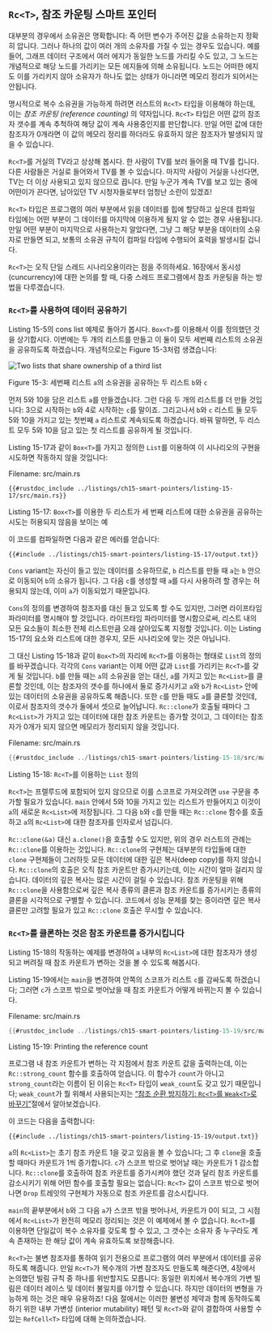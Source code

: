## `Rc<T>`, 참조 카운팅 스마트 포인터

대부분의 경우에서 소유권은 명확합니다: 즉 어떤 변수가 주어진 값을
소유하는지 정확히 압니다. 그러나 하나의 값이 여러 개의 소유자를 가질 수
있는 경우도 있습니다. 예를 들어, 그래프 데이터 구조에서 여러 에지가
동일한 노드를 가리킬 수도 있고, 그 노드는 개념적으로 해당 노드를 가리키는
모든 에지들에 의해 소유됩니다. 노드는 어떠한 에지도 이를 가리키지 않아
소유자가 하나도 없는 상태가 아니라면 메모리 정리가 되어서는 안됩니다.

명시적으로 복수 소유권을 가능하게 하려면 러스트의 `Rc<T>` 타입을 이용해야
하는데, 이는 *참조 카운팅 (reference counting)* 의 약자입니다. `Rc<T>`
타입은 어떤 값의 참조자 갯수를 계속 추척하여 해당 값이 계속 사용중인지를
판단합니다. 만일 어떤 값에 대한 참조자가 0개라면 이 값의 메모리 정리를
하더라도 유효하지 않은 참조자가 발생되지 않을 수 있습니다.

`Rc<T>`를 거실의 TV라고 상상해 봅시다. 한 사람이 TV를 보러 들어올 때
TV를 킵니다. 다른 사람들은 거실로 들어와서 TV를 볼 수 있습니다. 마지막 사람이
거실을 나선다면, TV는 더 이상 사용되고 있지 않으므로 끕니다. 만일 누군가
계속 TV를 보고 있는 중에 어떤이가 끈다면, 남아있던 TV 시청자들로부터 엄청난
소란이 있겠죠!

`Rc<T>` 타입은 프로그램의 여러 부분에서 읽을 데이터를 힙에 할당하고
싶은데 컴파일 타임에는 어떤 부분이 그 데이터를 마지막에 이용하게 될지
알 수 없는 경우 사용됩니다. 만일 어떤 부분이 마지막으로 사용하는지
알았다면, 그냥 그 해당 부분을 데이터의 소유자로 만들면 되고, 보통의
소유권 규칙이 컴파일 타임에 수행되어 효력을 발생시킬 겁니다.

`Rc<T>`는 오직 단일 스레드 시나리오용이라는 점을 주의하세요. 16장에서
동시성(cuncurrency)에 대한 논의를 할 때, 다중 스레드 프로그램에서
참조 카운팅을 하는 방법을 다루겠습니다.

### `Rc<T>`를 사용하여 데이터 공유하기

Listing 15-5의 cons list 예제로 돌아가 봅시다. `Box<T>`를 이용해서 이를
정의했던 것을 상기합시다. 이번에는 두 개의 리스트를 만들고 이 둘이 모두 세번째
리스트의 소유권을 공유하도록 하겠습니다. 개념적으로는 Figure 15-3처럼 생겼습니다:

<img alt="Two lists that share ownership of a third list" src="img/trpl15-03.svg" class="center" />

<span class="caption">Figure 15-3: 세번째 리스트 `a`의 소유권을 공유하는
두 리스트 `b`와 `c`</span>

먼저 5와 10을 담은 리스트 `a`를 만들겠습니다. 그런 다음 두 개의 리스트를 더
만들 것입니다: 3으로 시작하는 `b`와 4로 시작하는 `c`를 말이죠. 그리고나서 `b`와
`c` 리스트 둘 모두 5와 10을 가지고 있는 첫번째 `a` 리스트로 계속되도록 하겠습니다.
바꿔 말하면, 두 리스트 모두 5와 10을 담고 있는 첫 리스트를 공유하게 될 것입니다.

Listing 15-17과 같이 `Box<T>`를 가지고 정의한 `List`를 이용하여 이
시나리오의 구현을 시도하면 작동하지 않을 것입니다:

<span class="filename">Filename: src/main.rs</span>

```rust,ignore,does_not_compile
{{#rustdoc_include ../listings/ch15-smart-pointers/listing-15-17/src/main.rs}}
```

<span class="caption">Listing 15-17: `Box<T>`를 이용한 두 리스트가 세 번째
리스트에 대한 소유권을 공유하는 시도는 허용되지 않음을 보이는 예</span>

이 코드를 컴파일하면 다음과 같은 에러를 얻습니다:

```console
{{#include ../listings/ch15-smart-pointers/listing-15-17/output.txt}}
```

`Cons` variant는 자신이 들고 있는 데이터를 소유하므로, `b` 리스트를 만들 때
`a`는 `b` 안으로 이동되어 `b`의 소유가 됩니다. 그 다음 `c`를 생성할 때 `a`를
다시 사용하려 할 경우는 허용되지 않는데, 이미 `a`가 이동되었기 때문입니다.

`Cons`의 정의를 변경하여 참조자를 대신 들고 있도록 할 수도 있지만, 그러면
라이프타임 파라미터를 명시해야 할 것입니다. 라이프타임 파라미터를 명시함으로써,
리스트 내의 모든 요소들이 최소한 전체 리스트만큼 오래 살아있도록 지정할
것입니다. 이는 Listing 15-17의 요소와 리스트에 대한 경우지, 모든 시나리오에
맞는 것은 아닙니다.

그 대신 Listing 15-18과 같이 `Box<T>`의 자리에 `Rc<T>`를 이용하는
형태로 `List`의 정의를 바꾸겠습니다. 각각의 `Cons` variant는 이제 어떤
값과 `List`를 가리키는 `Rc<T>`를 갖게 될 것입니다. `b`를 만들 때는 `a`의
소유권을 얻는 대신, `a`를 가지고 있는 `Rc<List>`를 클론할 것인데, 이는
참조자의 갯수를 하나에서 둘로 증가시키고 `a`와 `b`가 `Rc<List>` 안에
있는 데이터의 소유권을 공유하도록 해줍니다. 또한 `c`를 만들 때도 `a`를
클론할 것인데, 이로서 참조자의 갯수가 둘에서 셋으로 늘어납니다. `Rc::clone`가
호출될 때마다 그 `Rc<List>`가 가지고 있는 데이터에 대한 참조 카운트는
증가할 것이고, 그 데이터는 참조자가 0개가 되지 않으면 메모리가 정리되지
않을 것입니다.

<span class="filename">Filename: src/main.rs</span>

```rust
{{#rustdoc_include ../listings/ch15-smart-pointers/listing-15-18/src/main.rs}}
```

<span class="caption">Listing 15-18: `Rc<T>`를 이용하는 `List`
정의</span>

`Rc<T>`는 프렐루드에 포함되어 있지 않으므로 이를 스코프로 가져오려면 `use` 구문을
추가할 필요가 있습니다. `main` 안에서 5와 10을 가지고 있는 리스트가 만들어지고
이것이 `a`의 새로운 `Rc<List>`에 저장됩니다. 그 다음 `b`와 `c`를 만들 때는
`Rc::clone` 함수를 호출하고 `a`의 `Rc<List>`에 대한 참조자를 인자로서
넘깁니다.

`Rc::clone(&a)` 대신 `a.clone()`을 호출할 수도 있지만, 위의 경우
러스트의 관례는 `Rc::clone`를 이용하는 것입니다. `Rc::clone`의 구현체는
대부분의 타입들에 대한 `clone` 구현체들이 그러하듯 모든 데이터에 대한 깊은
복사(deep copy)를 하지 않습니다. `Rc::clone`의 호출은 오직 참조 카운트만
증가시키는데, 이는 시간이 얼마 걸리지 않습니다. 데이터의 깊은 복사는 많은
시간이 걸릴 수 있습니다. 참조 카운팅을 위해 `Rc::clone`을 사용함으로써
깊은 복사 종류의 클론과 참조 카운트를 증가시키는 종류의 클론을 시각적으로
구별할 수 있습니다. 코드에서 성능 문제를 찾는 중이라면 깊은 복사 클론만
고려할 필요가 있고 `Rc::clone` 호출은 무시할 수
있습니다.

### `Rc<T>`를 클론하는 것은 참조 카운트를 증가시킵니다

Listing 15-18의 작동하는 예제를 변경하여 `a` 내부의 `Rc<List>`에 대한
참조자가 생성되고 버려질 때 참조 카운트가 변하는 것을 볼 수 있도록 해봅시다.

Listing 15-19에서는 `main`을 변경하여 안쪽의 스코프가 리스트 `c`를 감싸도록 하겠습니다;
그러면 `c`가 스코프 밖으로 벗어났을 때 참조 카운트가 어떻게 바뀌는지 볼 수 있습니다.

<span class="filename">Filename: src/main.rs</span>

```rust
{{#rustdoc_include ../listings/ch15-smart-pointers/listing-15-19/src/main.rs:here}}
```

<span class="caption">Listing 15-19: Printing the reference count</span>

프로그램 내 참조 카운트가 변하는 각 지점에서 참조 카운트 값을
출력하는데, 이는 `Rc::strong_count` 함수를 호출하여 얻습니다.
이 함수가 `count`가 아니고 `strong_count`라는 이름이 된 이유는 `Rc<T>`
타입이 `weak_count`도 갖고 있기 때문입니다; `weak_count`가 뭘 위해서 사용되는지는
[“참조 순환 방지하기: `Rc<T>`를 `Weak<T>`로 바꾸기”][preventing-ref-cycles]<!-- ignore -->절에서
알아보겠습니다.

이 코드는 다음을 출력합니다:

```console
{{#include ../listings/ch15-smart-pointers/listing-15-19/output.txt}}
```

`a`의 `Rc<List>`는 초기 참조 카운트 1을 갖고 있음을 볼 수 있습니다;
그 후 `clone`을 호출할 때마다 카운트가 1씩 증가합니다. `c`가 스코프 밖으로
벗어날 때는 카운트가 1 감소합니다. `Rc::clone`를 호출하여 참조 카운트를
증가시켜야 했던 것과 달리 참조 카운트를 감소시키기 위해 어떤 함수를
호출할 필요는 없습니다: `Rc<T>` 값이 스코프 밖으로 벗어나면 `Drop`
트레잇의 구현체가 자동으로 참조 카운트를 감소시킵니다.

`main`의 끝부분에서 `b`와 그 다음 `a`가 스코프 밖을 벗어나서, 카운트가
0이 되고, 그 시점에서 `Rc<List>`가 완전히 메모리 정리되는 것은 이
예제에서 볼 수 없습니다. `Rc<T>`를 이용하면 단일값이 복수 소유자를 갖도록
할 수 있고, 그 갯수는 소유자 중 누구라도 계속 존재하는 한 해당 값이 계속
유효하도록 보장해줍니다.

`Rc<T>`는 불변 참조자를 통하여 읽기 전용으로 프로그램의 여러 부분에서
데이터를 공유하도록 해줍니다. 만일 `Rc<T>`가 복수개의 가변 참조자도
만들도록 해준다면, 4장에서 논의했던 빌림 규칙 중 하나를 위반할지도 모릅니다:
동일한 위치에서 복수개의 가변 빌림은 데이터 레이스 및 데이터 불일치를
야기할 수 있습니다. 하지만 데이터의 변형을 가능하게 하는 것은 매우 유용하죠!
다음 절에서는 이러한 불변성 제약과 함께 동작하도록 하기 위한 내부 가변성
(interior mutability) 패턴 및 `Rc<T>`와 같이 결합하여 사용할 수 있는
`RefCell<T>` 타입에 대해 논의하겠습니다.

[preventing-ref-cycles]: ch15-06-reference-cycles.html#preventing-reference-cycles-turning-an-rct-into-a-weakt

